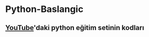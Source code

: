 # Python-Baslangic
## [YouTube](https://www.youtube.com/playlist?list=PLvtCFyV35bRV5ByA_epRHDKluChjppKAg)'daki python eğitim setinin kodları
